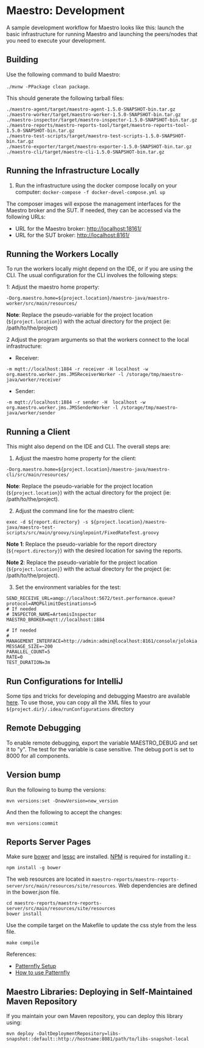 Maestro: Development
============

A sample development workflow for Maestro looks like this: launch the basic infrastructure for running Maestro and 
launching the peers/nodes that you need to execute your development.


Building
----

Use the following command to build Maestro:
 
```./mvnw -PPackage clean package```.
 
This should generate the following tarball files:

```
./maestro-agent/target/maestro-agent-1.5.0-SNAPSHOT-bin.tar.gz
./maestro-worker/target/maestro-worker-1.5.0-SNAPSHOT-bin.tar.gz
./maestro-inspector/target/maestro-inspector-1.5.0-SNAPSHOT-bin.tar.gz
./maestro-reports/maestro-reports-tool/target/maestro-reports-tool-1.5.0-SNAPSHOT-bin.tar.gz
./maestro-test-scripts/target/maestro-test-scripts-1.5.0-SNAPSHOT-bin.tar.gz
./maestro-exporter/target/maestro-exporter-1.5.0-SNAPSHOT-bin.tar.gz
./maestro-cli/target/maestro-cli-1.5.0-SNAPSHOT-bin.tar.gz
```

Running the Infrastructure Locally
----

1. Run the infrastructure using the docker compose locally on your computer: 
```docker-compose -f docker-devel-compose.yml up```

The composer images will expose the management interfaces for the Maestro broker and the SUT. If needed, they can 
be accessed via the following URLs:

* URL for the Maestro broker: [http://localhost:18161/](http://localhost:18161/)
* URL for the SUT broker: [http://localhost:8161/](http://localhost:8161/)


Running the Workers Locally
----

To run the workers locally might depend on the IDE, or if you are using the CLI. The usual configuration for the CLI
involves the following steps:

1: Adjust the maestro home property: 

```-Dorg.maestro.home=${project.location}/maestro-java/maestro-worker/src/main/resources/```

**Note**: Replace the pseudo-variable for the project location (`${project.location}`) with the actual directory for the project (ie: /path/to/the/project)

2 Adjust the program arguments so that the workers connect to the local infrastructure:

* Receiver:
 
```-m mqtt://localhost:1884 -r receiver -H localhost -w org.maestro.worker.jms.JMSReceiverWorker -l /storage/tmp/maestro-java/worker/receiver```

* Sender:
 
```-m mqtt://localhost:1884 -r sender -H  localhost -w org.maestro.worker.jms.JMSSenderWorker -l /storage/tmp/maestro-java/worker/sender```



Running a Client
----

This might also depend on the IDE and CLI. The overall steps are:

1. Adjust the maestro home property for the client: 

```-Dorg.maestro.home=${project.location}/maestro-java/maestro-cli/src/main/resources/```

**Note**: Replace the pseudo-variable for the project location (`${project.location}`) with the actual directory for the project (ie: /path/to/the/project).

2. Adjust the command line for the maestro client:

```exec -d ${report.directory} -s ${project.location}/maestro-java/maestro-test-scripts/src/main/groovy/singlepoint/FixedRateTest.groovy```

**Note 1**: Replace the pseudo-variable for the report directory (`${report.directory}`) with the desired location for saving the reports.

**Note 2**: Replace the pseudo-variable for the project location (`${project.location}`) with the actual directory for the project (ie: /path/to/the/project).

3. Set the environment variables for the test: 

```
SEND_RECEIVE_URL=amqp://localhost:5672/test.performance.queue?protocol=AMQP&limitDestinations=5
# If needed 
# INSPECTOR_NAME=ArtemisInspector
MAESTRO_BROKER=mqtt://localhost:1884

# If needed
# MANAGEMENT_INTERFACE=http://admin:admin@localhost:8161/console/jolokia
MESSAGE_SIZE=~200
PARALLEL_COUNT=5
RATE=0
TEST_DURATION=3m
```


Run Configurations for IntelliJ
----

Some tips and tricks for developing and debugging Maestro are available [here](development/runConfigurations). To use
those, you can copy all the XML files to your ```${project.dir}/.idea/runConfigurations``` directory


Remote Debugging 
----

To enable remote debugging, export the variable MAESTRO_DEBUG and set it to "y". The test for the variable is case 
sensitive. The debug port is set to 8000 for all components.

Version bump
----

Run the following to bump the versions:

```
mvn versions:set -DnewVersion=new_version
```

And then the following to accept the changes:

```
mvn versions:commit
```

Reports Server Pages
----

Make sure [bower](https://bower.io/) and [lessc](http://lesscss.org/) are installed. [NPM](https://www.npmjs.com/get-npm) is required for installing it.: 

```
npm install -g bower
```

The web resources are located in `maestro-reports/maestro-reports-server/src/main/resources/site/resources`. Web 
dependencies are defined in the bower.json file. 

```
cd maestro-reports/maestro-reports-server/src/main/resources/site/resources
bower install
```

Use the compile target on the Makefile to update the css style from the less file.

```
make compile
```

References: 
* [Patternfly Setup](https://www.patternfly.org/get-started/setup/)
* [How to use Patternfly](http://andresgalante.com/howto/2016/05/06/how-to-use-patternfly.html)

Maestro Libraries: Deploying in Self-Maintained Maven Repository
----

If you maintain your own Maven repository, you can deploy this library using:

```
mvn deploy -DaltDeploymentRepository=libs-snapshot::default::http://hostname:8081/path/to/libs-snapshot-local
```